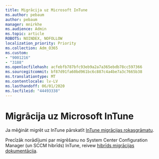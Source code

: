 ```yaml
---
title: Migrācija uz Microsoft InTune
ms.author: pebaum
author: pebaum
manager: mnirkhe
ms.audience: Admin
ms.topic: article
ROBOTS: NOINDEX, NOFOLLOW
localization_priority: Priority
ms.collection: Adm_O365
ms.custom:
- "9001216"
- "3188"
ms.openlocfilehash: acfebfb787bfc93eb9a2a7a365ebdb78cc597366
ms.sourcegitcommit: bf87d91fa60bd961bc6c887c4a4be7a3c7665b38
ms.translationtype: MT
ms.contentlocale: lv-LV
ms.lasthandoff: 06/01/2020
ms.locfileid: "44493338"
---
```

# <a name="migrating-to-microsoft-intune"></a>Migrācija uz Microsoft InTune

Ja mēģināt migrēt uz InTune pārskatīt [InTune migrācijas rokasgrāmatu](https://docs.microsoft.com/intune/fundamentals/migration-guide).

Precīzāk norādījumi par migrēšanu no System Center Configuration Manager (un SCCM hibrīds) InTune, reivew [hibrīds migrācijas dokumentācija](https://docs.microsoft.com/sccm/mdm/deploy-use/migrate-hybridmdm-to-intunesa). 